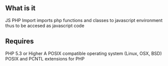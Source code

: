 ## What is it
JS PHP Import imports php functions and classes to javascript environment thus to be accesed as javascript code


## Requires
PHP 5.3 or Higher
A POSIX compatible operating system (Linux, OSX, BSD)
POSIX and PCNTL extensions for PHP